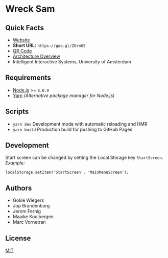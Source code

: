 # Wreck Sam

## Quick Facts
- [Website](https://marc1404.github.io/WreckSam/)
- **Short URL:** `https://goo.gl/ZGrmU5`
- [QR Code](https://github.com/marc1404/WreckSam/blob/master/assets/images/qr-code.png)
- [Architecture Overview](https://github.com/marc1404/WreckSam/blob/master/assets/images/architecture.png)
- Intelligent Interactive Systems, University of Amsterdam

## Requirements
- [Node.js](https://nodejs.org/en/) >= `8.0.0`
- [Yarn](https://yarnpkg.com/lang/en/) *(Alternative package manager for Node.js)*

## Scripts
- `yarn dev` Development mode with automatic reloading and HMR
- `yarn build` Production build for pushing to GitHub Pages

## Development
Start screen can be changed by setting the Local Storage key `StartScreen`.  
*Example:*  
```
localStorage.setItem('StartScreen', 'MainMenuScreen');
```

## Authors
- Gokie Wiegers
- Jop Brandenburg
- Jerom Fernig
- Maaike Koolbergen
- Marc Vornetran

## License
[MIT](https://github.com/marc1404/WreckSam/blob/master/LICENSE)